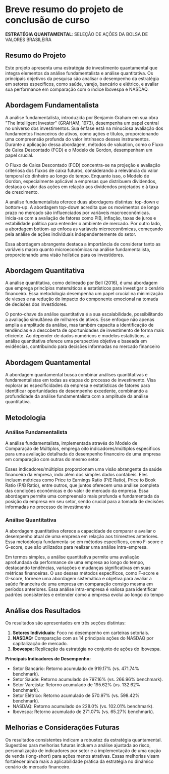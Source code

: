 # Breve resumo do projeto de conclusão de curso 
**ESTRATÉGIA QUANTAMENTAL**: SELEÇÃO DE AÇÕES DA BOLSA DE VALORES BRASILEIRA

## Resumo do Projeto

Este projeto apresenta uma estratégia de investimento quantamental que integra elementos da análise fundamentalista e análise quantitativa. Os principais objetivos da pesquisa são analisar o desempenho da estratégia em setores específicos, como saúde, varejo, bancário e elétrico, e avaliar sua performance em comparação com o índice Ibovespa e NASDAQ.

## Abordagem Fundamentalista

A análise fundamentalista, introduzida por Benjamin Graham em sua obra "The Intelligent Investor" (GRAHAM, 1973), desempenha um papel central no universo dos investimentos. Sua ênfase está na minuciosa avaliação dos fundamentos financeiros de ativos, como ações e títulos, proporcionando uma compreensão profunda do valor intrínseco desses instrumentos. Durante a aplicação dessa abordagem, métodos de valuation, como o Fluxo de Caixa Descontado (FCD) e o Modelo de Gordon, desempenham um papel crucial.

O Fluxo de Caixa Descontado (FCD) concentra-se na projeção e avaliação criteriosa dos fluxos de caixa futuros, considerando a relevância do valor temporal do dinheiro ao longo do tempo. Enquanto isso, o Modelo de Gordon, especialmente aplicável a empresas que distribuem dividendos, destaca o valor das ações em relação aos dividendos projetados e à taxa de crescimento.

A análise fundamentalista oferece duas abordagens distintas: top-down e bottom-up. A abordagem top-down acredita que os movimentos de longo prazo no mercado são influenciados por variáveis macroeconômicas. Inicia-se com a avaliação de fatores como PIB, inflação, taxas de juros e estabilidade política para entender o ambiente de mercado. Por outro lado, a abordagem bottom-up enfoca as variáveis microeconômicas, começando pela análise de ações individuais independentemente do setor.

Essa abordagem abrangente destaca a importância de considerar tanto as variáveis macro quanto microeconômicas na análise fundamentalista, proporcionando uma visão holística para os investidores.
## Abordagem Quantitativa

A análise quantitativa, como delineado por Bell (2016), é uma abordagem que emprega princípios matemáticos e estatísticos para investigar o cenário financeiro. Essa metodologia desempenha um papel crucial na minimização de vieses e na redução do impacto do componente emocional na tomada de decisões dos investidores.

O ponto-chave da análise quantitativa é a sua escalabilidade, possibilitando a avaliação simultânea de milhares de ativos. Esse enfoque não apenas amplia a amplitude da análise, mas também capacita a identificação de tendências e a descoberta de oportunidades de investimento de forma mais eficiente. Ao depender de dados numéricos e modelos estatísticos, a análise quantitativa oferece uma perspectiva objetiva e baseada em evidências, contribuindo para decisões informadas no mercado financeiro

## Abordagem Quantamental

A abordagem quantamental busca combinar análises quantitativas e fundamentalistas em todas as etapas do processo de investimento. Visa explorar as especificidades da empresa e estatísticas de fatores para identificar oportunidades de desempenho excedente, combinando a profundidade da análise fundamentalista com a amplitude da análise quantitativa.

## Metodologia

### Análise Fundamentalista

A análise fundamentalista, implementada através do Modelo de Comparação de Múltiplos, emprega oito indicadores/múltiplos específicos para uma avaliação detalhada do desempenho financeiro de uma empresa em comparação com outras do mesmo setor.

Esses indicadores/múltiplos proporcionam uma visão abrangente da saúde financeira da empresa, indo além dos simples dados contábeis. Eles incluem métricas como Price to Earnings Ratio (P/E Ratio), Price to Book Ratio (P/B Ratio), entre outros, que juntos oferecem uma análise completa das condições econômicas e do valor de mercado da empresa. Essa abordagem permite uma compreensão mais profunda e fundamentada da posição da empresa em seu setor, sendo crucial para a tomada de decisões informadas no processo de investimento
### Análise Quantitativa

A abordagem quantitativa oferece a capacidade de comparar e avaliar o desempenho atual de uma empresa em relação aos trimestres anteriores. Essa metodologia fundamenta-se em métodos específicos, como F-score e G-score, que são utilizados para realizar uma análise intra-empresa.

Em termos simples, a análise quantitativa permite uma avaliação aprofundada da performance de uma empresa ao longo do tempo, destacando tendências, variações e mudanças significativas em suas métricas financeiras. O uso desses métodos específicos, como F-score e G-score, fornece uma abordagem sistemática e objetiva para avaliar a saúde financeira de uma empresa em comparação consigo mesma em períodos anteriores. Essa análise intra-empresa é valiosa para identificar padrões consistentes e entender como a empresa evolui ao longo do tempo
## Análise dos Resultados

Os resultados são apresentados em três seções distintas:

1. **Setores Individuais:** Foco no desempenho em carteiras setoriais.
2. **NASDAQ:** Comparação com as 14 principais ações do NASDAQ por capitalização de mercado.
3. **Ibovespa:** Replicação da estratégia no conjunto de ações do Ibovespa.

**Principais Indicadores de Desempenho:**
- Setor Bancário: Retorno acumulado de 919.17% (vs. 471.74% benchmark).
- Setor Saúde: Retorno acumulado de 797.16% (vs. 266.96% benchmark).
- Setor Varejista: Retorno acumulado de 195.62% (vs. 132.62% benchmark).
- Setor Elétrico: Retorno acumulado de 570.97% (vs. 598.42% benchmark).
- NASDAQ: Retorno acumulado de 228.0% (vs. 102.01% benchmark).
- Ibovespa: Retorno acumulado de 271.07% (vs. 65.27% benchmark).

## Melhorias e Considerações Futuras

Os resultados consistentes indicam a robustez da estratégia quantamental. Sugestões para melhorias futuras incluem a análise ajustada ao risco, personalização de indicadores por setor e a implementação de uma opção de venda (long-short) para ações menos atrativas. Essas melhorias visam fortalecer ainda mais a aplicabilidade prática da estratégia no dinâmico cenário do mercado financeiro.
